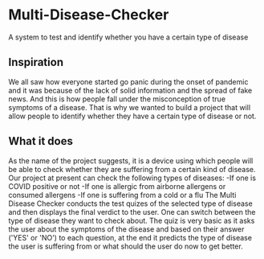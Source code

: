 # Multi-Disease-Checker
A system to test and identify whether you have a certain type of disease

## Inspiration
We all saw how everyone started go panic during the onset of pandemic and it was because of the lack of solid information and the spread of fake news. And this is how people fall under the misconception of true symptoms of a disease. That is why we wanted to build a project that will allow people to identify whether they have a certain type of disease or not.

## What it does
As the name of the project suggests, it is a device using which people will be able to check whether they are suffering from a certain kind of disease. Our project at present can check the following types of diseases:
-If one is COVID positive or not
-If one is allergic from airborne allergens or consumed allergens
-If one is suffering from a cold or a flu
The Multi Disease Checker conducts the test quizes of the selected type of disease and then displays the final verdict to the user. One can switch between the type of disease they want to check about. The quiz is very basic as it asks the user about the symptoms of the disease and based on their answer ('YES' or 'NO') to each question, at the end it predicts the type of disease the user is suffering from or what should the user do now to get better. 
